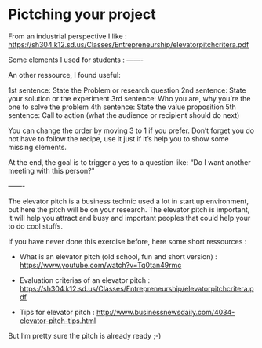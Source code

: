 # Pictching your project 


From an industrial perspective I like  : https://sh304.k12.sd.us/Classes/Entrepreneurship/elevatorpitchcritera.pdf

Some elements I used for students : 
——-


An other ressource, I found useful: 

1st sentence:  State the Problem or research question
2nd sentence:  State your solution or the experiment
3rd sentence:  Who you are, why you’re the one to solve the problem
4th sentence:  State the value proposition 
5th sentence:  Call to action (what the audience or recipient should do next)

You can change the order by moving 3 to 1 if you prefer. 
Don’t forget you do not have to follow the recipe, use it just if it’s help you to show some missing elements.  

At the end, the goal is to trigger a yes to a question like:  “Do I want another meeting with this person?"

——-

The elevator pitch is a business technic used a lot in start up environment, but here the pitch will be on your research. The elevator pitch is important, it will help you attract and busy and important peoples that could help your to do cool stuffs.

If you have never done this exercise before, here some short ressources : 

- What is an elevator pitch (old school, fun and short version) :
 https://www.youtube.com/watch?v=Tq0tan49rmc

- Evaluation criterias of an elevator pitch :
https://sh304.k12.sd.us/Classes/Entrepreneurship/elevatorpitchcritera.pdf

- Tips for elevator pitch : 
http://www.businessnewsdaily.com/4034-elevator-pitch-tips.html

But I’m pretty sure the pitch is already ready ;-)


